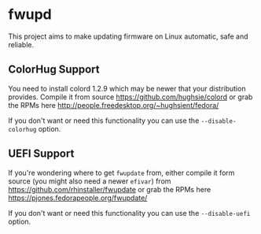 fwupd
=====

This project aims to make updating firmware on Linux automatic, safe and reliable.

ColorHug Support
----------------

You need to install colord 1.2.9 which may be newer that your distribution
provides. Compile it from source https://github.com/hughsie/colord or grab the
RPMs here http://people.freedesktop.org/~hughsient/fedora/

If you don't want or need this functionality you can use the
`--disable-colorhug` option.

UEFI Support
------------

If you're wondering where to get `fwupdate` from, either compile it form source
(you might also need a newer `efivar`) from https://github.com/rhinstaller/fwupdate
or grab the RPMs here https://pjones.fedorapeople.org/fwupdate/

If you don't want or need this functionality you can use the `--disable-uefi`
option.
